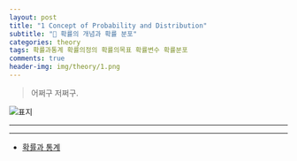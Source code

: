 ```yaml
---
layout: post  
title: "1 Concept of Probability and Distribution"  
subtitle: "🌙 확률의 개념과 확률 분포"  
categories: theory  
tags: 확률과통계 확률의정의 확률의목표 확률변수 확률분포
comments: true
header-img: img/theory/1.png
---
```

> 어쩌구 저쩌구.  

![표지](https://Jeong-DB.github.io/assets/img/theory/1.png)  

---

> 


---

* [확률과 통계](https://www.youtube.com/)
